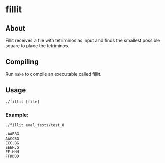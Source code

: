# fillit

## About
Fillit receives a file with tetriminos as input and finds the smallest possible square to place the tetriminos.

## Compiling

Run `make` to compile an executable called fillit.

## Usage

`./fillit [file]`

### Example:

```
./fillit eval_tests/test_8

.AABBG
AACCBG
ECC.BG
EEEH.G
FF.HHH
FFDDDD
```

